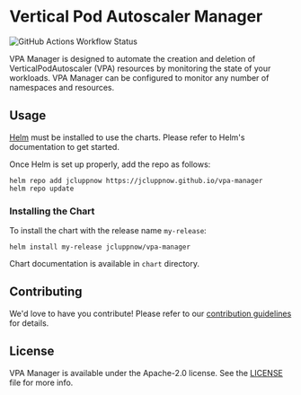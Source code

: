 # Vertical Pod Autoscaler Manager
![GitHub Actions Workflow Status](https://img.shields.io/github/actions/workflow/status/jcluppnow/vpa-manager/release.yaml)

VPA Manager is designed to automate the creation and deletion of VerticalPodAutoscaler (VPA) resources by monitoring the state of your workloads.
VPA Manager can be configured to monitor any number of namespaces and resources.

## Usage
[Helm](https://helm.sh/) must be installed to use the charts. Please refer to Helm's documentation to get started.

Once Helm is set up properly, add the repo as follows:

```console
helm repo add jcluppnow https://jcluppnow.github.io/vpa-manager
helm repo update
```

### Installing the Chart

To install the chart with the release name `my-release`:

```console
helm install my-release jcluppnow/vpa-manager
```

Chart documentation is available in `chart` directory.

## Contributing

We'd love to have you contribute! Please refer to our [contribution guidelines](https://github.com/jcluppnow/vpa-manager/blob/main/CONTRIBUTING.md) for details.

## License
VPA Manager is available under the Apache-2.0 license. See the [LICENSE](https://github.com/jcluppnow/vpa-manager/blob/main/LICENSE) file for more info.
